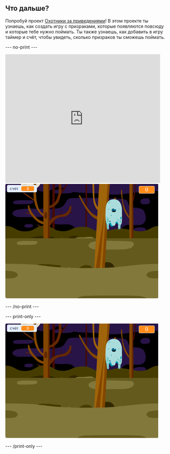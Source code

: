 ## Что дальше?

Попробуй проект [Охотники за приведениями](https://projects.raspberrypi.org/ru-RU/projects/ghostbusters?utm_source=pathway&utm_medium=whatnext&utm_campaign=projects)! В этом проекте ты узнаешь, как создать игру с призраками, которые появляются повсюду и которые тебе нужно поймать. Ты также узнаешь, как добавить в игру таймер и счёт, чтобы увидеть, сколько призраков ты сможешь поймать.

--- no-print ---

<div class="scratch-preview">
  <iframe allowtransparency="true" width="485" height="402" src="https://scratch.mit.edu/projects/embed/276874679/?autostart=false" frameborder="0" scrolling="no"></iframe>
  <img src="images/ghostbusters-static.png">
</div>

--- /no-print ---

--- print-only ---

![пример](images/ghostbusters-static.png)

--- /print-only ---